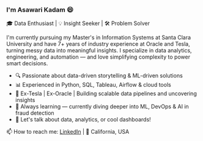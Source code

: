 
<!--
**asakadam19/asakadam19** is a ✨ _special_ ✨ repository because its `README.md` (this file) appears on your GitHub profile.

Here are some ideas to get you started:

- 🔭 I’m currently working on ...
- 🌱 I’m currently learning ...
- 👯 I’m looking to collaborate on ...
- 🤔 I’m looking for help with ...
- 💬 Ask me about ...
- 📫 How to reach me: ...
- 😄 Pronouns: ...
- ⚡ Fun fact: ...
-->
### I'm Asawari Kadam 😄
🎓 Data Enthusiast | 💡 Insight Seeker | 🛠️ Problem Solver

I'm currently pursuing my Master's in Information Systems at Santa Clara University and have 7+ years of industry experience at Oracle and Tesla, turning messy data into meaningful insights. I specialize in data analytics, engineering, and automation — and love simplifying complexity to power smart decisions.

- 🔍 Passionate about data-driven storytelling & ML-driven solutions  
- 📊 Experienced in Python, SQL, Tableau, Airflow & cloud tools  
- 🚀 Ex-Tesla | Ex-Oracle | Building scalable data pipelines and uncovering insights  
- 🌱 Always learning — currently diving deeper into ML, DevOps & AI in fraud detection  
- 💬 Let's talk about data, analytics, or cool dashboards!

📫 How to reach me: [LinkedIn](https://www.linkedin.com/in/asakadam19/) | 📍 California, USA  
